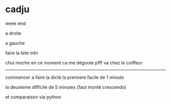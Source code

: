 # cadju
week end 


a droite

a gauche

faire la tete mtn

chui moche en ce moment ca me dégoute pfff va chez le coiffeur

-----------------------------

commencer a faire la dicté la premiere facile de 1 minute

la deuxieme difficile de 5 minutes (faut monté crescendo)

et comparaison via python
